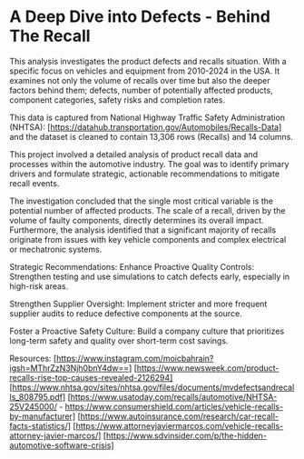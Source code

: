 # A Deep Dive into Defects - Behind The Recall
This analysis investigates the product defects and recalls situation. With a specific focus on vehicles and equipment from 2010-2024 in the USA. It examines not only the volume of recalls over time but also the deeper factors behind them; defects, number of potentially affected products, component categories, safety risks and completion rates.

This data is captured from National Highway Traffic Safety Administration (NHTSA): [https://datahub.transportation.gov/Automobiles/Recalls-Data] and the dataset is cleaned to contain 13,306 rows (Recalls) and 14 columns. 

This project involved a detailed analysis of product recall data and processes within the automotive industry. The goal was to identify primary drivers and formulate strategic, actionable recommendations to mitigate recall events.

The investigation concluded that the single most critical variable is the potential number of affected products. The scale of a recall, driven by the volume of faulty components, directly determines its overall impact. Furthermore, the analysis identified that a significant majority of recalls originate from issues with key vehicle components and complex electrical or mechatronic systems.

Strategic Recommendations:
Enhance Proactive Quality Controls: Strengthen testing and use simulations to catch defects early, especially in high-risk areas.

Strengthen Supplier Oversight: Implement stricter and more frequent supplier audits to reduce defective components at the source.

Foster a Proactive Safety Culture: Build a company culture that prioritizes long-term safety and quality over short-term cost savings.

Resources: 
[https://www.instagram.com/moicbahrain?igsh=MThrZzN3Njh0bnY4dw==]
[https://www.newsweek.com/product-recalls-rise-top-causes-revealed-2126294]
[https://www.nhtsa.gov/sites/nhtsa.gov/files/documents/mvdefectsandrecalls_808795.pdf]
[https://www.usatoday.com/recalls/automotive/NHTSA-25V245000/  - https://www.consumershield.com/articles/vehicle-recalls-by-manufacturer]
[https://www.autoinsurance.com/research/car-recall-facts-statistics/]
[https://www.attorneyjaviermarcos.com/vehicle-recalls-attorney-javier-marcos/]
[https://www.sdvinsider.com/p/the-hidden-automotive-software-crisis]

